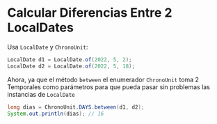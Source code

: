 # Calcular Diferencias Entre 2 LocalDates

Usa `LocalDate` y `ChronoUnit`:
```java
LocalDate d1 = LocalDate.of(2022, 5, 2);
LocalDate d2 = LocalDate.of(2022, 5, 18);
```
Ahora, ya que el método `between` el enumerador `ChronoUnit` toma 2 Temporales como parámetros para que pueda pasar sin 
problemas las instancias de `LocalDate`
```java
long dias = ChronoUnit.DAYS.between(d1, d2);
System.out.println(dias); // 16
```